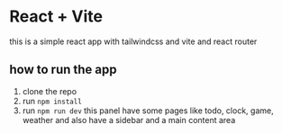# React + Vite

this is a simple react app with tailwindcss and vite and react router

## how to run the app

1. clone the repo
2. run `npm install`
3. run `npm run dev`
this  panel have  some  pages like todo, clock, game, weather
and also have a sidebar and a main content area

